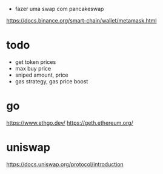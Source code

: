 - fazer uma swap com pancakeswap

https://docs.binance.org/smart-chain/wallet/metamask.html

# todo

- get token prices
- max buy price
- sniped amount, price
- gas strategy, gas price boost

# go

https://www.ethgo.dev/
https://geth.ethereum.org/

# uniswap

https://docs.uniswap.org/protocol/introduction
